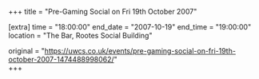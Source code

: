 +++
title = "Pre-Gaming Social on Fri 19th October 2007"

[extra]
time = "18:00:00"
end_date = "2007-10-19"
end_time = "19:00:00"
location = "The Bar, Rootes Social Building"

original = "https://uwcs.co.uk/events/pre-gaming-social-on-fri-19th-october-2007-1474488998062/"    
+++



